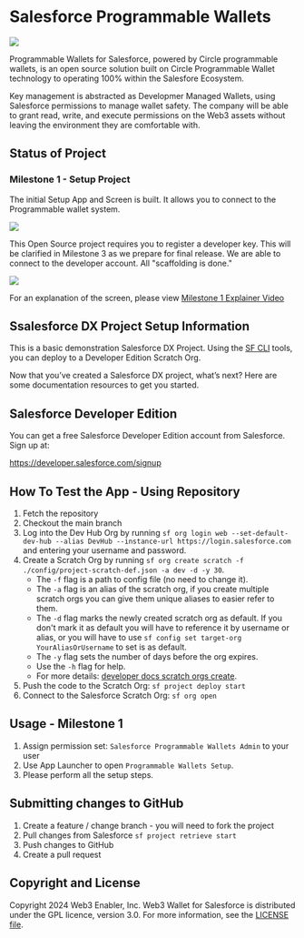 # Salesforce Programmable Wallets

![](https://github.com/MuKnSys/web3-wallet-for-salesforce/blob/main/documentation-and-images/Web3-wallet-for-Salesforce-logo.png)

Programmable Wallets for Salesforce, powered by Circle programmable wallets, is an open source solution built on Circle Programmable Wallet technology to operating 100% within the Salesfore Ecosystem.

Key management is abstracted as Developmer Managed Wallets, using Salesforce permissions to manage wallet safety. The company will be able to grant read, write, and execute permissions on the Web3 assets without leaving the environment they are comfortable with.

## Status of Project

### Milestone 1 - Setup Project

The initial Setup App and Screen is built. It allows you to connect to the Programmable wallet system.

![](https://github.com/MuKnSys/web3-wallet-for-salesforce/blob/main/documentation-and-images/screenshot-setup.png)

This Open Source project requires you to register a developer key. This will be clarified in Milestone 3 as we prepare for final release. We are able to connect to the developer account. All "scaffolding is done."

![](https://github.com/MuKnSys/web3-wallet-for-salesforce/blob/main/documentation-and-images/screenshot-setup.png)

For an explanation of the screen, please view [Milestone 1 Explainer Video](https://github.com/MuKnSys/web3-wallet-for-salesforce/blob/main/documentation-and-images/milestone-1-setup.mp4)

## Ssalesforce DX Project Setup Information

This is a basic demonstration Salesforce DX Project. Using the
[SF CLI](https://developer.salesforce.com/tools/sfdxcli) tools, you can deploy
to a Developer Edition Scratch Org.

Now that you’ve created a Salesforce DX project, what’s next? Here are some
documentation resources to get you started.

## Salesforce Developer Edition

You can get a free Salesforce Developer Edition account from Salesforce. Sign up
at:

https://developer.salesforce.com/signup

## How To Test the App - Using Repository

1. Fetch the repository
1. Checkout the main branch
1. Log into the Dev Hub Org by running
   `sf org login web --set-default-dev-hub --alias DevHub --instance-url https://login.salesforce.com`
   and entering your username and password.
1. Create a Scratch Org by running
   `sf org create scratch -f ./config/project-scratch-def.json -a dev -d -y 30`.
   - The `-f` flag is a path to config file (no need to change it).
   - The `-a` flag is an alias of the scratch org, if you create multiple
     scratch orgs you can give them unique aliases to easier refer to them.
   - The `-d` flag marks the newly created scratch org as default. If you don't
     mark it as default you will have to reference it by username or alias, or
     you will have to use `sf config set target-org YourAliasOrUsername` to set
     is as default.
   - The `-y` flag sets the number of days before the org expires.
   - Use the `-h` flag for help.
   - For more details:
     [developer docs scratch orgs create](https://developer.salesforce.com/docs/atlas.en-us.sfdx_dev.meta/sfdx_dev/sfdx_dev_scratch_orgs_create.htm).
1. Push the code to the Scratch Org: `sf project deploy start`
1. Connect to the Salesforce Scratch Org: `sf org open`

## Usage - Milestone 1

1. Assign permission set: `Salesforce Programmable Wallets Admin` to your user
1. Use App Launcher to open `Programmable Wallets Setup`.
1. Please perform all the setup steps.

## Submitting changes to GitHub

1. Create a feature / change branch - you will need to fork the project
1. Pull changes from Salesforce `sf project retrieve start`
1. Push changes to GitHub
1. Create a pull request


## Copyright and License

Copyright 2024 Web3 Enabler, Inc. Web3 Wallet for Salesforce is distributed under the GPL licence, version 3.0. For more information, see the [LICENSE file](https://github.com/MuKnSys/web3-wallet-for-salesforce/blob/main/LICENSE).
